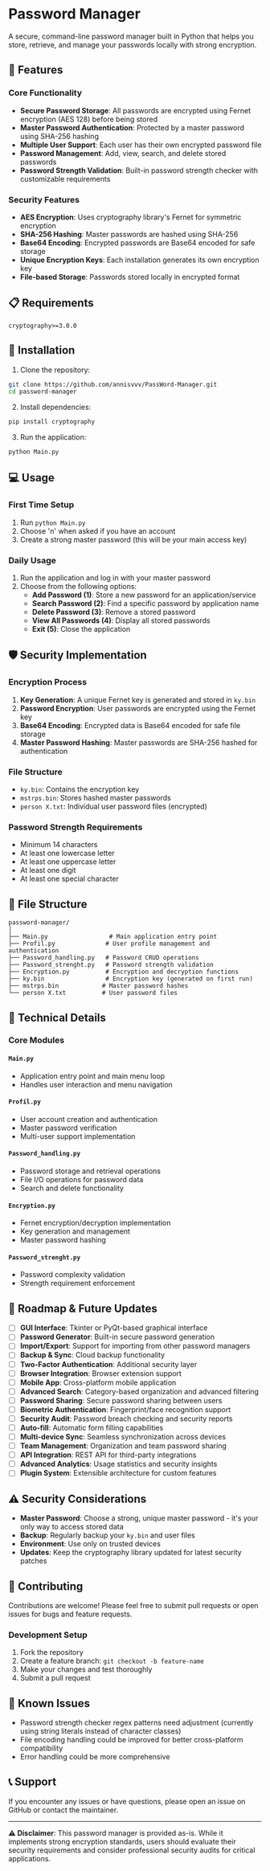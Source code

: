 # Password Manager

A secure, command-line password manager built in Python that helps you store, retrieve, and manage your passwords locally with strong encryption.

## 🔐 Features

### Core Functionality
- **Secure Password Storage**: All passwords are encrypted using Fernet encryption (AES 128) before being stored
- **Master Password Authentication**: Protected by a master password using SHA-256 hashing
- **Multiple User Support**: Each user has their own encrypted password file
- **Password Management**: Add, view, search, and delete stored passwords
- **Password Strength Validation**: Built-in password strength checker with customizable requirements

### Security Features
- **AES Encryption**: Uses cryptography library's Fernet for symmetric encryption
- **SHA-256 Hashing**: Master passwords are hashed using SHA-256
- **Base64 Encoding**: Encrypted passwords are Base64 encoded for safe storage
- **Unique Encryption Keys**: Each installation generates its own encryption key
- **File-based Storage**: Passwords stored locally in encrypted format

## 📋 Requirements

```
cryptography>=3.0.0
```

## 🚀 Installation

1. Clone the repository:
```bash
git clone https://github.com/annisvvv/PassWord-Manager.git
cd password-manager
```

2. Install dependencies:
```bash
pip install cryptography
```

3. Run the application:
```bash
python Main.py
```

## 💻 Usage

### First Time Setup
1. Run `python Main.py`
2. Choose 'n' when asked if you have an account
3. Create a strong master password (this will be your main access key)

### Daily Usage
1. Run the application and log in with your master password
2. Choose from the following options:
   - **Add Password (1)**: Store a new password for an application/service
   - **Search Password (2)**: Find a specific password by application name
   - **Delete Password (3)**: Remove a stored password
   - **View All Passwords (4)**: Display all stored passwords
   - **Exit (5)**: Close the application

## 🛡️ Security Implementation

### Encryption Process
1. **Key Generation**: A unique Fernet key is generated and stored in `ky.bin`
2. **Password Encryption**: User passwords are encrypted using the Fernet key
3. **Base64 Encoding**: Encrypted data is Base64 encoded for safe file storage
4. **Master Password Hashing**: Master passwords are SHA-256 hashed for authentication

### File Structure
- `ky.bin`: Contains the encryption key
- `mstrps.bin`: Stores hashed master passwords
- `person X.txt`: Individual user password files (encrypted)

### Password Strength Requirements
- Minimum 14 characters
- At least one lowercase letter
- At least one uppercase letter
- At least one digit
- At least one special character

## 📁 File Structure

```
password-manager/
│
├── Main.py                 # Main application entry point
├── Profil.py              # User profile management and authentication
├── Password_handling.py   # Password CRUD operations
├── Password_strenght.py   # Password strength validation
├── Encryption.py          # Encryption and decryption functions
├── ky.bin                 # Encryption key (generated on first run)
├── mstrps.bin            # Master password hashes
└── person X.txt          # User password files
```

## 🔧 Technical Details

### Core Modules

#### `Main.py`
- Application entry point and main menu loop
- Handles user interaction and menu navigation

#### `Profil.py`
- User account creation and authentication
- Master password verification
- Multi-user support implementation

#### `Password_handling.py`
- Password storage and retrieval operations
- File I/O operations for password data
- Search and delete functionality

#### `Encryption.py`
- Fernet encryption/decryption implementation
- Key generation and management
- Master password hashing

#### `Password_strenght.py`
- Password complexity validation
- Strength requirement enforcement

## 🚀 Roadmap & Future Updates

- [ ] **GUI Interface**: Tkinter or PyQt-based graphical interface
- [ ] **Password Generator**: Built-in secure password generation
- [ ] **Import/Export**: Support for importing from other password managers
- [ ] **Backup & Sync**: Cloud backup functionality
- [ ] **Two-Factor Authentication**: Additional security layer
- [ ] **Browser Integration**: Browser extension support
- [ ] **Mobile App**: Cross-platform mobile application
- [ ] **Advanced Search**: Category-based organization and advanced filtering
- [ ] **Password Sharing**: Secure password sharing between users
- [ ] **Biometric Authentication**: Fingerprint/face recognition support
- [ ] **Security Audit**: Password breach checking and security reports
- [ ] **Auto-fill**: Automatic form filling capabilities
- [ ] **Multi-device Sync**: Seamless synchronization across devices
- [ ] **Team Management**: Organization and team password sharing
- [ ] **API Integration**: REST API for third-party integrations
- [ ] **Advanced Analytics**: Usage statistics and security insights
- [ ] **Plugin System**: Extensible architecture for custom features

## ⚠️ Security Considerations

- **Master Password**: Choose a strong, unique master password - it's your only way to access stored data
- **Backup**: Regularly backup your `ky.bin` and user files
- **Environment**: Use only on trusted devices
- **Updates**: Keep the cryptography library updated for latest security patches

## 🤝 Contributing

Contributions are welcome! Please feel free to submit pull requests or open issues for bugs and feature requests.

### Development Setup
1. Fork the repository
2. Create a feature branch: `git checkout -b feature-name`
3. Make your changes and test thoroughly
4. Submit a pull request

## 🐛 Known Issues

- Password strength checker regex patterns need adjustment (currently using string literals instead of character classes)
- File encoding handling could be improved for better cross-platform compatibility
- Error handling could be more comprehensive

## 📞 Support

If you encounter any issues or have questions, please open an issue on GitHub or contact the maintainer.

---

**⚠️ Disclaimer**: This password manager is provided as-is. While it implements strong encryption standards, users should evaluate their security requirements and consider professional security audits for critical applications.
